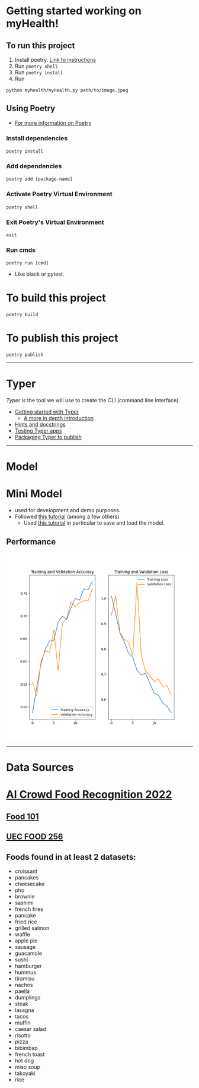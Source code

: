 # Getting started working on myHealth!

## To run this project
1. Install poetry. [Link to instructions](https://python-poetry.org/)
2. Run ```poetry shell```
2. Run ```poetry install```
2. Run
```
python myhealth/myHealth.py path/to/image.jpeg
```

## Using Poetry
* [For more information on Poetry](https://python-poetry.org/)

### Install dependencies
```
poetry install
```

### Add dependencies
```
poetry add [package-name]
```

### Activate Poetry Virtual Environment
```
poetry shell
```

### Exit Poetry's Virtual Environment
```
exit
```

### Run cmds
```
poetry run [cmd]
```
* Like black or pytest.

# To build this project
```
poetry build
```

# To publish this project
```
poetry publish
```

---

# Typer
*Typer* is the tool we will use to create the CLI (command line interface).

* [Getting started with Typer](https://typer.tiangolo.com/)
    * [A more in depth introduction](https://typer.tiangolo.com/tutorial/)
* [Hints and docstrings](https://typer.tiangolo.com/tutorial/arguments/help/)
* [Testing Typer apps](https://typer.tiangolo.com/tutorial/testing/)
* [Packaging Typer to publish](https://typer.tiangolo.com/tutorial/package/)

---

# Model

# Mini Model
* used for development and demo purposes.
* Followed [this tutorial](https://www.tensorflow.org/tutorials/images/classification) (among a few others)
    * Used [this tutorial](https://www.tensorflow.org/guide/keras/serialization_and_saving) in particular to save and load the model.
## Performance
![Second iteration resulting in ~75% accuracy](model/model_perf_mini_2.png)

---

# Data Sources
# [AI Crowd Food Recognition 2022](https://www.aicrowd.com/challenges/food-recognition-benchmark-2022/dataset_files)
## [Food 101](https://www.kaggle.com/datasets/dansbecker/food-101?resource=download)
## [UEC FOOD 256](http://foodcam.mobi/dataset256.html)

## Foods found in at least 2 datasets:
* croissant
* pancakes
* cheesecake
* pho
* brownie
* sashimi
* french fries
* pancake
* fried rice
* grilled salmon
* waffle
* apple pie
* sausage
* guacamole
* sushi
* hamburger
* hummus
* tiramisu
* nachos
* paella
* dumplings
* steak
* lasagna
* tacos
* muffin
* caesar salad
* risotto
* pizza
* bibimbap
* french toast
* hot dog
* miso soup
* takoyaki
* rice

